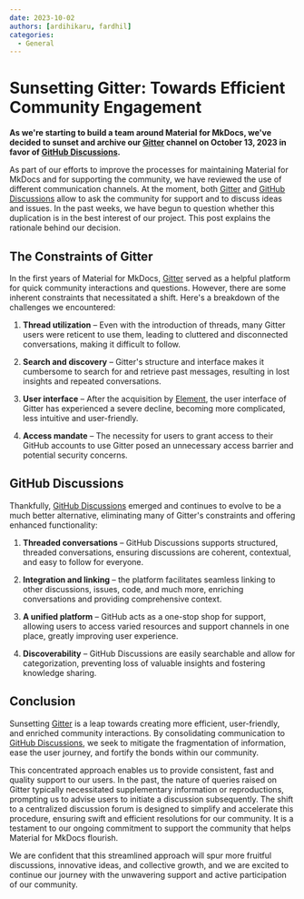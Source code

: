 ```yaml
---
date: 2023-10-02
authors: [ardihikaru, fardhil]
categories:
  - General
---
```


# Sunsetting Gitter: Towards Efficient Community Engagement

__As we're starting to build a team around Material for MkDocs, we've decided to
sunset and archive our [Gitter] channel on October 13, 2023 in favor of
[GitHub Discussions].__

As part of our efforts to improve the processes for maintaining Material for
MkDocs and for supporting the community, we have reviewed the use of different
communication channels. At the moment, both [Gitter] and [GitHub Discussions]
allow to ask the community for support and to discuss ideas and issues. In the
past weeks, we have begun to question whether this duplication is in the best
interest of our project. This post explains the rationale behind our decision.

  [our sponsors]: ../../insiders/index.md#how-to-become-a-sponsor
  [Gitter]: https://gitter.im/squidfunk/mkdocs-material
  [GitHub discussions]: https://github.com/squidfunk/mkdocs-material/discussions

<!-- more -->

## The Constraints of Gitter

In the first years of Material for MkDocs, [Gitter] served as a helpful platform
for quick community interactions and questions. However, there are some inherent
constraints that necessitated a shift. Here's a breakdown of the challenges we
encountered:

1. __Thread utilization__ –
   Even with the introduction of threads, many Gitter users were reticent to
   use them, leading to cluttered and disconnected conversations, making it
    difficult to follow.

2. __Search and discovery__ –
   Gitter's structure and interface makes it cumbersome to search for and
   retrieve past messages, resulting in lost insights and repeated conversations.

1. __User interface__ –
   After the acquisition by [Element], the user interface of Gitter has
   experienced a severe decline, becoming more complicated, less intuitive and
   user-friendly.

1. __Access mandate__ –
   The necessity for users to grant access to their GitHub accounts to use
   Gitter posed an unnecessary access barrier and potential security concerns.

  [Element]: https://element.io/blog/gitter-is-joining-element/

## GitHub Discussions

Thankfully, [GitHub Discussions] emerged and continues to evolve to be a much
better alternative, eliminating many of Gitter's constraints and offering
enhanced functionality:

1. __Threaded conversations__ –
   GitHub Discussions supports structured, threaded conversations, ensuring
   discussions are coherent, contextual, and easy to follow for everyone.

2. __Integration and linking__ –
   the platform facilitates seamless linking to other discussions, issues, code,
   and much more, enriching conversations and providing comprehensive context.

3. __A unified platform__ –
   GitHub acts as a one-stop shop for support, allowing users to access varied
   resources and support channels in one place, greatly improving user
   experience.

4. __Discoverability__ –
   GitHub Discussions are easily searchable and allow for categorization,
   preventing loss of valuable insights and fostering knowledge sharing.

## Conclusion

Sunsetting [Gitter] is a leap towards creating more efficient, user-friendly,
and enriched community interactions. By consolidating communication to
[GitHub Discussions], we seek to mitigate the fragmentation of information,
ease the user journey, and fortify the bonds within our community.

This concentrated approach enables us to provide consistent, fast and quality
support to our users. In the past, the nature of queries raised on Gitter
typically necessitated supplementary information or reproductions, prompting us
to advise users to initiate a discussion subsequently. The shift to a
centralized discussion forum is designed to simplify and accelerate this
procedure, ensuring swift and efficient resolutions for our community. It is a
testament to our ongoing commitment to support the community that helps Material
for MkDocs flourish.

We are confident that this streamlined approach will spur more
fruitful discussions, innovative ideas, and collective growth, and we are
excited to continue our journey with the unwavering support and active
participation of our community.


